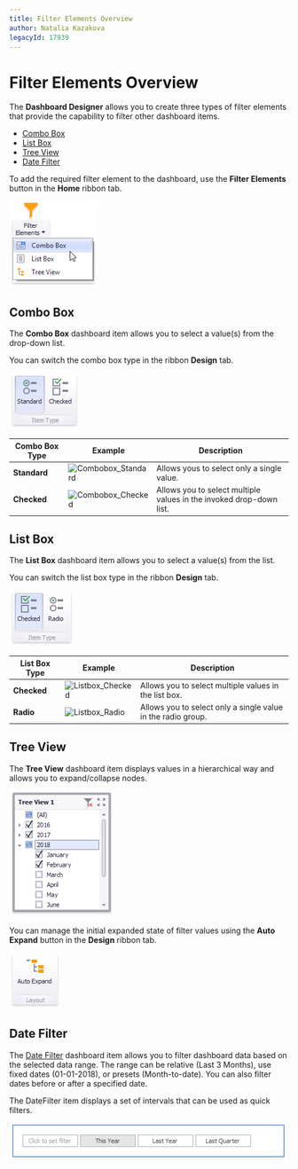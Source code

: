 ```yaml
---
title: Filter Elements Overview
author: Natalia Kazakova
legacyId: 17939
---
```

# Filter Elements Overview
The **Dashboard Designer** allows you to create three types of filter elements that provide the capability to filter other dashboard items.
* [Combo Box](#combo-box)
* [List Box](#list-box)
* [Tree View](#tree-view)
* [Date Filter](#date-filter)

To add the required filter element to the dashboard, use the **Filter Elements** button in the **Home** ribbon tab.

![FilterElements_Ribbon](../../../../images/img24808.png)

## <a name="combo-box"/>Combo Box
The **Combo Box** dashboard item allows you to select a value(s) from the drop-down list.

You can switch the combo box type in the ribbon **Design** tab.

![ComboboxTypes_Ribbon](../../../../images/img24836.png)

| Combo Box Type | Example | Description |
|---|---|---|
| **Standard** | ![Combobox_Standard](../../../../images/img24834.png) | Allows yous to select only a single value. |
| **Checked** | ![Combobox_Checked](../../../../images/img24835.png) | Allows you to select multiple values in the invoked drop-down list. |

## <a name="list-box"/>List Box
The **List Box** dashboard item allows you to select a value(s) from the list.

You can switch the list box type in the ribbon **Design** tab.

![ListboxTypes_Ribbon](../../../../images/img24837.png)

| List  Box Type | Example | Description |
|---|---|---|
| **Checked** | ![Listbox_Checked](../../../../images/img24840.png) | Allows you to select multiple values in the list box. |
| **Radio** | ![Listbox_Radio](../../../../images/img24841.png) | Allows you to select only a single value in the radio group. |

## <a name="tree-view"/>Tree View
The **Tree View** dashboard item displays values in a hierarchical way and allows you to expand/collapse nodes.

![Treeview_Checked](../../../../images/img24843.png)

You can manage the initial expanded state of filter values using the **Auto Expand** button in the **Design** ribbon tab.

![Treeview_AutoExpand](../../../../images/img24844.png)

## Date Filter

The [Date Filter](../../designing-dashboard-items/date-filter.md) dashboard item allows you to filter dashboard data based on the selected data range. The range can be relative (Last 3 Months), use fixed dates (01-01-2018), or presets (Month-to-date). You can also filter dates before or after a specified date. 

The DateFilter item displays a set of intervals that can be used as quick filters. 

![Date Filter](../../../../images/datefilter-autoheight.png)